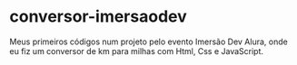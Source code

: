 # conversor-imersaodev
Meus primeiros códigos num projeto pelo evento Imersão Dev Alura, onde eu fiz um conversor de km para milhas com Html, Css e JavaScript.
